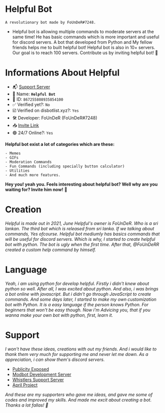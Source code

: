 # Helpful Bot

`A revolutionary bot made by FoUnDeR#7248.`
- Helpful bot is allowing multiple commands to moderate servers at the same time! 
  He has basic commands which is more important and useful for discord servers.
  A bot that developed from Python and My fellow friends helps me to built helpful bot!
  Helpful bot is also in 10+ servers. Our goal is to reach 100 servers. Contribute us by inviting helpful bot! :tada:


# Informations About Helpful
- :mailbox_with_mail: [Support Server](https://discord.gg/Uker5NKCR4)
- :pencil: Name: **`Helpful Bot`**
- :card_index: ID: `867255808935854100`
- :white_check_mark: Verified yet?: `No`
- :ballot_box_with_check: Verified on disbotlist.xyz?: `Yes`
- 🛠️ Developer: FoUnDeR (FoUnDeR#7248)
- 📥 [Invite Link](https://discord.com/oauth2/authorize?client_id=867255808935854100&permissions=4294967287&scope=bot)
- 🟢 24/7 Online?: `Yes`

**Helpful bot exist a lot of categories which are these:**
```
- Memes
- GIFs 
- Moderation Commands
- Fun Commands (including specially button calculator)
- Utilities 
- And much more features. 
```

**Hey you! yeah you. Feels interesting about helpful bot? Well why are you waiting for? Invite him now!** 👋

# Creation 

*Helpful is made out in 2021, June Helpful's owner is FoUnDeR. Who is a sri lankan. The third bot which is released from sri lanka. If we talking about commands, Yes ofcourse. Helpful bot mediumly has basics commands that will be useful for discord servers. Which is why, I started to create helpful bot with python. The bot is ugly when the first time. After that, @FoUnDeRR created a custom help command by himself.*

# Language

*Yeah, i am using python for develop helpful. Firstly i didn't knew about python so well. After all, I was excited about python. And also, i was brings a bot online with javascript. But i didn't go through JavaScript to create commands. And some days later, I started to make my own customization bot with Python. It is a easy language if the person knows Python. For beginners that won't be easy though. Now i'm Advicing you, that if you wanna make your own bot with python, first, learn it.*

# Support

*I won't have these ideas, creations with out my friends. And i would like to thank them very much for supporting me and never let me down. As a appreciation, i can show them's discord servers.*

- [Publicity Exposed](https://discord.gg/79UTd2ysNs)
- [Modbot Development Server](https://discord.gg/TW2YKgUpy2)
- [Whistlers Support Server](https://discord.gg/tTdZYesRtu)
- [April Project](https://discord.gg/F4Cq5yPTw2)

*And these are my supporters who gave me ideas, and gave me some of codes and improved my skills. And made me excit about creating a bot. Thanks a lot fallas! 💙*

